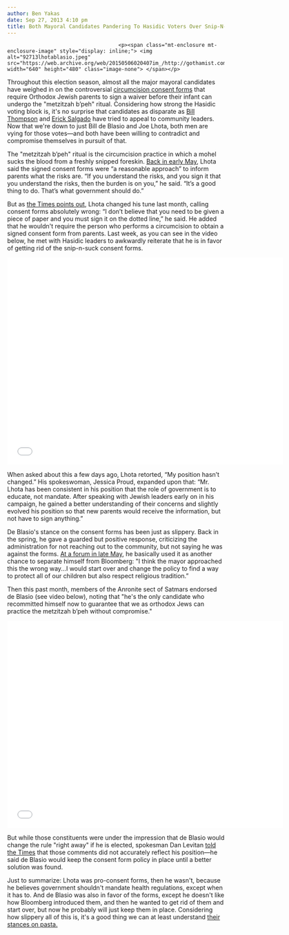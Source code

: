 ```yaml
---
author: Ben Yakas
date: Sep 27, 2013 4:10 pm
title: Both Mayoral Candidates Pandering To Hasidic Voters Over Snip-N-Suck Circumcision
---
```


	
										<p><span class="mt-enclosure mt-enclosure-image" style="display: inline;"> <img alt="92713lhotablasio.jpeg" src="https://web.archive.org/web/20150506020407im_/http://gothamist.com/attachments/byakas/92713lhotablasio.jpeg" width="640" height="480" class="image-none"> </span></p>

<p>Throughout this election season, almost all the major mayoral candidates have weighed in on the controversial <a href="https://web.archive.org/web/20150506020407/http://gothamist.com/tags/circumcision">circumcision consent forms</a> that require Orthodox Jewish parents to sign a waiver before their infant can undergo the &quot;metzitzah b&#x2019;peh&quot; ritual. Considering how strong the Hasidic voting block is, it&apos;s no surprise that candidates as disparate as <a href="https://web.archive.org/web/20150506020407/http://gothamist.com/2013/08/28/video_hasidic_leaders_back_bill_tho.php">Bill Thompson</a> and <a href="https://web.archive.org/web/20150506020407/http://gothamist.com/2013/08/14/orthodox_rabbis_want_jews_to_vote_f.php">Erick Salgado</a> have tried to appeal to community leaders. Now that we&apos;re down to just Bill de Blasio and Joe Lhota, both men are vying for those votes&#x2014;and both have been willing to contradict and compromise themselves in pursuit of that.</p>

<p>The &quot;metzitzah b&#x2019;peh&quot; ritual is the circumcision practice in which a mohel sucks the blood from a freshly snipped foreskin. <a href="https://web.archive.org/web/20150506020407/http://gothamist.com/2013/05/04/mayoral_candidates_mostly_agree_sni.php">Back in early May</a>, Lhota said the signed consent forms were &#x201C;a reasonable approach&#x201D; to inform parents what the risks are. &#x201C;If you understand the risks, and you sign it that you understand the risks, then the burden is on you,&#x201D; he said. &#x201C;It&#x2019;s a good thing to do. That&#x2019;s what government should do.&#x201D; </p>

<p>But as <a href="https://web.archive.org/web/20150506020407/http://www.nytimes.com/2013/09/27/nyregion/mayoral-rivals-entangled-in-debate-on-citys-rules-for-a-circumcision-rite.html?partner=rss&amp;emc=rss&amp;_r=0">the Times points out</a>, Lhota changed his tune last month, calling consent forms absolutely wrong: &#x201C;I don&#x2019;t believe that you need to be given a piece of paper and you must sign it on the dotted line,&#x201D; he said. He added that he wouldn&apos;t require the person who performs a circumcision to obtain a signed consent form from parents. Last week, as you can see in the video below, he met with Hasidic leaders to awkwardly reiterate that he is in favor of getting rid of the snip-n-suck consent forms.</p>

<p><iframe width="640" height="480" src="//web.archive.org/web/20150506020407if_/http://www.youtube.com/embed/G0J4x18jFr0" frameborder="0" allowfullscreen></iframe></p>

<p>When asked about this a few days ago, Lhota retorted, &#x201C;My position hasn&#x2019;t changed.&#x201D; His spokeswoman, Jessica Proud, expanded upon that: &#x201C;Mr. Lhota has been consistent in his position that the role of government is to educate, not mandate. After speaking with Jewish leaders early on in his campaign, he gained a better understanding of their concerns and slightly evolved his position so that new parents would receive the information, but not have to sign anything.&#x201D;</p>

<p>De Blasio&apos;s stance on the consent forms has been just as slippery. Back in the spring, he gave a guarded but positive response, criticizing the administration for not reaching out to the community, but not saying he was against the forms. <a href="https://web.archive.org/web/20150506020407/http://gothamist.com/2013/05/30/video_most_democratic_mayoral_candi.php">At a forum in late May</a>, he basically used it as another chance to separate himself from Bloomberg: &quot;I think the mayor approached this the wrong way...I would start over and change the policy to find a way to protect all of our children but also respect religious tradition.&#x201D;</p>

<p>Then this past month, members of the Anronite sect of Satmars endorsed de Blasio (see video below), noting that &quot;he&apos;s the only candidate who recommitted himself now to guarantee that we as orthodox Jews can practice the metzitzah b&#x2019;peh without compromise.&quot;</p>

<p><iframe width="640" height="480" src="//web.archive.org/web/20150506020407if_/http://www.youtube.com/embed/oYbQjQHnOn8" frameborder="0" allowfullscreen></iframe></p>

<p>But while those constituents were under the impression that de Blasio would change the rule &quot;right away&quot; if he is elected, spokesman Dan Levitan <a href="https://web.archive.org/web/20150506020407/http://www.nytimes.com/2013/09/27/nyregion/mayoral-rivals-entangled-in-debate-on-citys-rules-for-a-circumcision-rite.html?partner=rss&amp;emc=rss&amp;_r=0">told the Times</a> that those comments did not accurately reflect his position&#x2014;he said de Blasio would keep the consent form policy in place until a better solution was found.</p>

<p>Just to summarize: Lhota was pro-consent forms, then he wasn&apos;t, because he believes government shouldn&apos;t mandate health regulations, except when it has to. And de Blasio was also in favor of the forms, except he doesn&apos;t like how Bloomberg introduced them, and then he wanted to get rid of them and start over, but now he probably will just keep them in place. Considering how slippery all of this is, it&apos;s a good thing we can at least understand <a href="https://web.archive.org/web/20150506020407/http://nymag.com/daily/intelligencer/2013/09/barilla-boycott-de-blasio-lhota-mayor-chirlane.html">their stances on pasta.</a></p>					
										
									
				